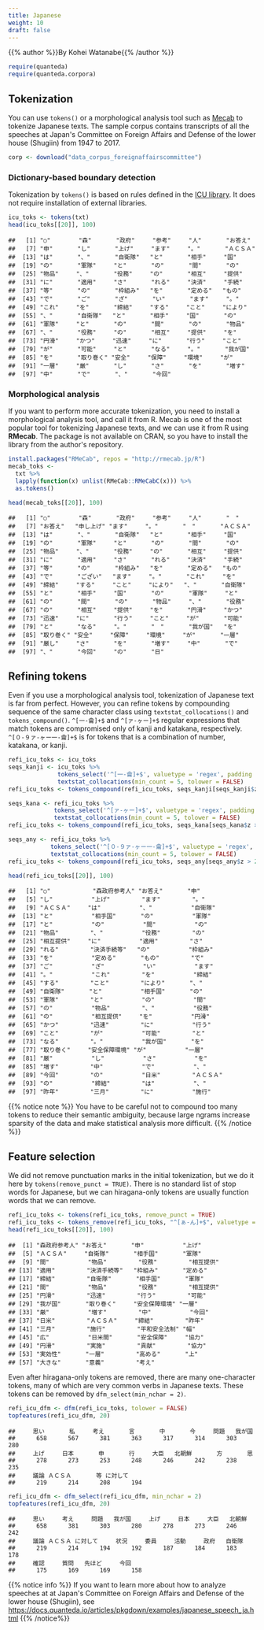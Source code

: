 ```yaml
---
title: Japanese
weight: 10
draft: false
---
```


{{% author %}}By Kohei Watanabe{{% /author %}} 


```r
require(quanteda)
require(quanteda.corpora)
```

## Tokenization

You can use `tokens()` or a morphological analysis tool such as [Mecab](http://taku910.github.io/mecab/) to tokenize Japanese texts. The sample corpus contains transcripts of all the speeches at Japan's Committee on Foreign Affairs and Defense of the lower house (Shugiin) from 1947 to 2017.


```r
corp <- download("data_corpus_foreignaffairscommittee")
```



### Dictionary-based boundary detection

Tokenization by `tokens()` is based on rules defined in the [ICU library](http://site.icu-project.org/home). It does not require installation of external libraries.


```r
icu_toks <- tokens(txt)
head(icu_toks[[20]], 100)
```

```
##   [1] "○"        "森"       "政府"     "参考"     "人"       "お答え"  
##   [7] "申"       "し"       "上げ"     "ます"     "。"       "ＡＣＳＡ"
##  [13] "は"       "、"       "自衛隊"   "と"       "相手"     "国"      
##  [19] "の"       "軍隊"     "と"       "の"       "間"       "の"      
##  [25] "物品"     "、"       "役務"     "の"       "相互"     "提供"    
##  [31] "に"       "適用"     "さ"       "れる"     "決済"     "手続"    
##  [37] "等"       "の"       "枠組み"   "を"       "定める"   "もの"    
##  [43] "で"       "ご"       "ざ"       "い"       "ます"     "。"      
##  [49] "これ"     "を"       "締結"     "する"     "こと"     "により"  
##  [55] "、"       "自衛隊"   "と"       "相手"     "国"       "の"      
##  [61] "軍隊"     "と"       "の"       "間"       "の"       "物品"    
##  [67] "、"       "役務"     "の"       "相互"     "提供"     "を"      
##  [73] "円滑"     "かつ"     "迅速"     "に"       "行う"     "こと"    
##  [79] "が"       "可能"     "と"       "なる"     "。"       "我が国"  
##  [85] "を"       "取り巻く" "安全"     "保障"     "環境"     "が"      
##  [91] "一層"     "厳"       "し"       "さ"       "を"       "増す"    
##  [97] "中"       "で"       "、"       "今回"
```

### Morphological analysis

If you want to perform more accurate tokenization, you need to install a morphological analysis tool, and call it from R. Mecab is one of the most popular tool for tokenizing Japanese texts, and we can use it from R using **RMecab**. The package is not available on CRAN, so you have to install the library from the author's repository.




```r
install.packages("RMeCab", repos = "http://rmecab.jp/R")
mecab_toks <- 
  txt %>% 
  lapply(function(x) unlist(RMeCab::RMeCabC(x))) %>% 
  as.tokens()
```


```r
head(mecab_toks[[20]], 100)
```

```
##   [1] "○"        "森"       "政府"     "参考"     "人"       "　"      
##   [7] "お答え"   "申し上げ" "ます"     "。"       "　"       "ＡＣＳＡ"
##  [13] "は"       "、"       "自衛隊"   "と"       "相手"     "国"      
##  [19] "の"       "軍隊"     "と"       "の"       "間"       "の"      
##  [25] "物品"     "、"       "役務"     "の"       "相互"     "提供"    
##  [31] "に"       "適用"     "さ"       "れる"     "決済"     "手続"    
##  [37] "等"       "の"       "枠組み"   "を"       "定める"   "もの"    
##  [43] "で"       "ござい"   "ます"     "。"       "これ"     "を"      
##  [49] "締結"     "する"     "こと"     "により"   "、"       "自衛隊"  
##  [55] "と"       "相手"     "国"       "の"       "軍隊"     "と"      
##  [61] "の"       "間"       "の"       "物品"     "、"       "役務"    
##  [67] "の"       "相互"     "提供"     "を"       "円滑"     "かつ"    
##  [73] "迅速"     "に"       "行う"     "こと"     "が"       "可能"    
##  [79] "と"       "なる"     "。"       "　"       "我が国"   "を"      
##  [85] "取り巻く" "安全"     "保障"     "環境"     "が"       "一層"    
##  [91] "厳し"     "さ"       "を"       "増す"     "中"       "で"      
##  [97] "、"       "今回"     "の"       "日"
```


## Refining tokens

Even if you use a morphological analysis tool, tokenization of Japanese text is far from perfect. However, you can refine tokens by compounding sequence of the same character class using `textstat_collocations()` and `tokens_compound()`. `^[一-龠]+$` and `^[ァ-ヶー]+$` regular expressions that match tokens are compromised only of kanji and katakana, respectively. `^[０-９ァ-ヶー一-龠]+$` is for tokens that is a combination of number, katakana, or kanji.


```r
refi_icu_toks <- icu_toks
seqs_kanji <- icu_toks %>% 
              tokens_select('^[一-龠]+$', valuetype = 'regex', padding = TRUE) %>% 
              textstat_collocations(min_count = 5, tolower = FALSE)
refi_icu_toks <- tokens_compound(refi_icu_toks, seqs_kanji[seqs_kanji$z > 2], concatenator = '', join = TRUE)

seqs_kana <- refi_icu_toks %>% 
             tokens_select('^[ァ-ヶー]+$', valuetype = 'regex', padding = TRUE) %>% 
             textstat_collocations(min_count = 5, tolower = FALSE)
refi_icu_toks <- tokens_compound(refi_icu_toks, seqs_kana[seqs_kana$z > 2], concatenator = '', join = TRUE)

seqs_any <- refi_icu_toks %>% 
            tokens_select('^[０-９ァ-ヶー一-龠]+$', valuetype = 'regex', padding = TRUE) %>% 
            textstat_collocations(min_count = 5, tolower = FALSE)
refi_icu_toks <- tokens_compound(refi_icu_toks, seqs_any[seqs_any$z > 2], concatenator = '', join = TRUE)
```


```r
head(refi_icu_toks[[20]], 100)
```

```
##   [1] "○"            "森政府参考人" "お答え"       "申"          
##   [5] "し"           "上げ"         "ます"         "。"          
##   [9] "ＡＣＳＡ"     "は"           "、"           "自衛隊"      
##  [13] "と"           "相手国"       "の"           "軍隊"        
##  [17] "と"           "の"           "間"           "の"          
##  [21] "物品"         "、"           "役務"         "の"          
##  [25] "相互提供"     "に"           "適用"         "さ"          
##  [29] "れる"         "決済手続等"   "の"           "枠組み"      
##  [33] "を"           "定める"       "もの"         "で"          
##  [37] "ご"           "ざ"           "い"           "ます"        
##  [41] "。"           "これ"         "を"           "締結"        
##  [45] "する"         "こと"         "により"       "、"          
##  [49] "自衛隊"       "と"           "相手国"       "の"          
##  [53] "軍隊"         "と"           "の"           "間"          
##  [57] "の"           "物品"         "、"           "役務"        
##  [61] "の"           "相互提供"     "を"           "円滑"        
##  [65] "かつ"         "迅速"         "に"           "行う"        
##  [69] "こと"         "が"           "可能"         "と"          
##  [73] "なる"         "。"           "我が国"       "を"          
##  [77] "取り巻く"     "安全保障環境" "が"           "一層"        
##  [81] "厳"           "し"           "さ"           "を"          
##  [85] "増す"         "中"           "で"           "、"          
##  [89] "今回"         "の"           "日米"         "ＡＣＳＡ"    
##  [93] "の"           "締結"         "は"           "、"          
##  [97] "昨年"         "三月"         "に"           "施行"
```

{{% notice note %}}
You have to be careful not to compound too many tokens to reduce their semantic ambiguity, because large ngrams increase sparsity of the data and make statistical analysis more difficult.
{{% /notice %}}

## Feature selection

We did not remove punctuation marks in the initial tokenization, but we do it here by `tokens(remove_punct = TRUE)`. There is no standard list of stop words for Japanese, but we can hiragana-only tokens are usually function words that we can remove.


```r
refi_icu_toks <- tokens(refi_icu_toks, remove_punct = TRUE)
refi_icu_toks <- tokens_remove(refi_icu_toks, "^[ぁ-ん]+$", valuetype = "regex")
head(refi_icu_toks[[20]], 100)
```

```
##  [1] "森政府参考人" "お答え"       "申"           "上げ"        
##  [5] "ＡＣＳＡ"     "自衛隊"       "相手国"       "軍隊"        
##  [9] "間"           "物品"         "役務"         "相互提供"    
## [13] "適用"         "決済手続等"   "枠組み"       "定める"      
## [17] "締結"         "自衛隊"       "相手国"       "軍隊"        
## [21] "間"           "物品"         "役務"         "相互提供"    
## [25] "円滑"         "迅速"         "行う"         "可能"        
## [29] "我が国"       "取り巻く"     "安全保障環境" "一層"        
## [33] "厳"           "増す"         "中"           "今回"        
## [37] "日米"         "ＡＣＳＡ"     "締結"         "昨年"        
## [41] "三月"         "施行"         "平和安全法制" "幅"          
## [45] "広"           "日米間"       "安全保障"     "協力"        
## [49] "円滑"         "実施"         "貢献"         "協力"        
## [53] "実効性"       "一層"         "高める"       "上"          
## [57] "大きな"       "意義"         "考え"
```

Even after hiragana-only tokens are removed, there are many one-character tokens, many of which are very common verbs in Japanese texts. These tokens can be removed by `dfm_select(min_nchar = 2)`.


```r
refi_icu_dfm <- dfm(refi_icu_toks, tolower = FALSE)
topfeatures(refi_icu_dfm, 20)
```

```
##     思い       私     考え       言       中       今     問題   我が国 
##      658      567      381      363      317      314      303      280 
##     上げ     日本       申       行     大臣   北朝鮮       方       思 
##      278      273      253      248      246      242      238      235 
##     議論 ＡＣＳＡ       等 に対して 
##      219      214      208      194
```

```r
refi_icu_dfm <- dfm_select(refi_icu_dfm, min_nchar = 2)
topfeatures(refi_icu_dfm, 20)
```

```
##     思い     考え     問題   我が国     上げ     日本     大臣   北朝鮮 
##      658      381      303      280      278      273      246      242 
##     議論 ＡＣＳＡ に対して     状況     委員     活動     政府   自衛隊 
##      219      214      194      192      187      184      183      178 
##     確認     質問   先ほど     今回 
##      175      169      169      158
```


{{% notice info %}}
If you want to learn more about how to analyze speeches at at Japan's Committee on Foreign Affairs and Defense of the lower house (Shugiin), see\
https://docs.quanteda.io/articles/pkgdown/examples/japanese_speech_ja.html
{{% /notice%}}
